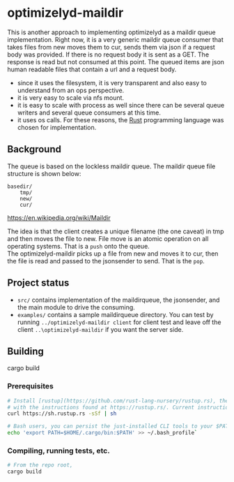 # optimizelyd-maildir 

This is another approach to implementing optimizelyd as a maildir queue implementation.  Right now, it is a very generic maildir queue consumer that takes files from new moves them to cur, sends them via json if a request body was provided.  If there is no request body it is sent as a GET.  The response is read but not consumed at this point. The queued items are json human readable files that contain a url and a request body.

* since it uses the filesystem, it is very transparent and also easy to understand from an ops perspective.  
* it is very easy to scale via nfs mount.
* it is easy to scale with process as well since there can be several queue writers and several queue consumers at this time. 
* it uses os calls.
For these reasons, the [Rust](https://www.rust-lang.org/en-US/) programming language was chosen for implementation.

## Background
The queue is based on the lockless maildir queue.  The maildir queue file structure is shown below:

    basedir/
        tmp/
        new/
        cur/

https://en.wikipedia.org/wiki/Maildir

The idea is that the client creates a unique filename (the one caveat) in tmp and then moves the file to new. File move is an atomic operation on all operating systems.  That is a `push` onto the queue.  
The optimizelyd-maildir picks up a file from new and moves it to cur, then the file is read and passed to the jsonsender to send.  That is the `pop`.

## Project status

* `src/` contains implementation of the maildirqueue, the jsonsender, and the main module to drive the consuming.
* `examples/` contains a sample maildirqueue directory.  You can test by running `../optimizelyd-maildir client` for client test and leave off the client `..\optimizelyd-maildir` if you want the server side. 

## Building

cargo build

### Prerequisites

```sh
# Install [rustup](https://github.com/rust-lang-nursery/rustup.rs), the Rust toolchain manager,
# with the instructions found at https://rustup.rs/. Current instructions as of May 2017:
curl https://sh.rustup.rs -sSf | sh

# Bash users, you can persist the just-installed CLI tools to your $PATH with
echo 'export PATH=$HOME/.cargo/bin:$PATH' >> ~/.bash_profile`
```

### Compiling, running tests, etc.

```sh
# From the repo root,
cargo build


